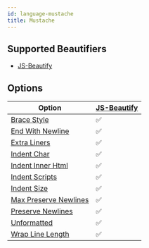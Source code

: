 ```yaml
---
id: language-mustache
title: Mustache
---
```

## Supported Beautifiers
- [JS-Beautify](/docs/beautifier-js-beautify.html)
## Options
| Option | [JS-Beautify](/docs/beautifier-js-beautify.html) |
| --- | --- |
| [Brace Style](/docs/option-brace-style.html) | &#9989; |
| [End With Newline](/docs/option-end-with-newline.html) | &#9989; |
| [Extra Liners](/docs/option-extra-liners.html) | &#9989; |
| [Indent Char](/docs/option-indent-char.html) | &#9989; |
| [Indent Inner Html](/docs/option-indent-inner-html.html) | &#9989; |
| [Indent Scripts](/docs/option-indent-scripts.html) | &#9989; |
| [Indent Size](/docs/option-indent-size.html) | &#9989; |
| [Max Preserve Newlines](/docs/option-max-preserve-newlines.html) | &#9989; |
| [Preserve Newlines](/docs/option-preserve-newlines.html) | &#9989; |
| [Unformatted](/docs/option-unformatted.html) | &#9989; |
| [Wrap Line Length](/docs/option-wrap-line-length.html) | &#9989; |